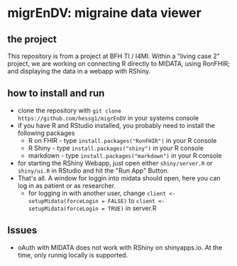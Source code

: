 # migrEnDV: migraine data viewer
## the project
This repository is from a project at BFH TI / I4MI.
Within a "living case 2" project, we are working on connecting R directly to MIDATA, using RonFHIR; and displaying the data in a webapp with RShiny.

## how to install and run
- clone the repository with `git clone https://github.com/hessg1/migrEnDV` in your systems console
- if you have R and RStudio installed, you probably need to install the following packages
  - R on FHIR - type `install.packages("RonFHIR")` in your R console
  - R Shiny - type `install.packages("shiny")` in your R console
  - markdown - type `install.packages("markdown")` in your R console
- for starting the RShiny Webapp, just open either `shiny/server.R` or `shiny/ui.R` in RStudio and hit the "Run App" Button.
- That's all. A window for loggin into midata should open, here you can log in as patient or as researcher.
  - for logging in with another user, change `client <- setupMidata(forceLogin = FALSE)` to `client <- setupMidata(forceLogin = TRUE)` in server.R

## Issues
- oAuth with MIDATA does not work with RShiny on shinyapps.io. At the time, only runnig locally is supported.
